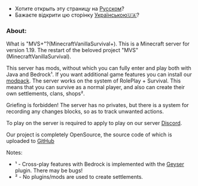 - Хотите открыть эту страницу на [Русском](/ru/)?
- Бажаєте відкрити цю сторінку [Українською🇺🇦](/ua/)?
### About:
What is "MVS+"?(MinecraftVanillaSurvival+). This is a Minecraft server for version 1.19. The restart of the beloved project "MVS" (MinecraftVanillaSurvival).

This server has mods, without which you can fully enter and play both with Java and Bedrock¹. If you want additional game features you can install our [modpack](/modpack/).
The server works on the system of RolePlay + Survival. This means that you can survive as a normal player, and also can create their own settlements, clans, shops².

Griefing is forbidden! The server has no privates, but there is a system for recording any changes blocks, so as to track unwanted actions.

To play on the server is required to apply to play on our server [Discord](). 

Our project is completely OpenSource, the source code of which is uploaded to [GitHub](https://github.com/MVSPlus/)


Notes:
- ¹ - Cross-play features with Bedrock is implemented with the [Geyser](https://geysermc.org/) plugin. There may be bugs!
- ² - No plugins/mods are used to create settlements.
